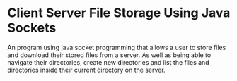 # Client Server File Storage Using Java Sockets

An program using java socket programming that allows a user to store files and download their stored files from a server. 
As well as being able to navigate their directories, create new directories and list the files and directories inside their current
directory on the server.

